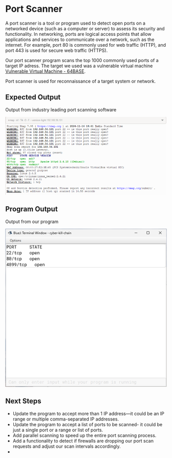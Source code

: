 # Port Scanner
A port scanner is a tool or program used to detect open ports on a networked device (such as a computer or server) to assess its security and functionality. In networking, ports are logical access points that allow applications and services to communicate over a network, such as the internet. For example, port 80 is commonly used for web traffic (HTTP), and port 443 is used for secure web traffic (HTTPS).

Our port scanner program scans the top 1000 commonly used ports of a target IP adress. The target we used was a vulnerable virtual machine [Vulnerable Virtual Machine - 64BASE](https://www.vulnhub.com/entry/64base-101,173/). 

Port scanner is used for reconnaissance of a target system or network.

## Expected Output
Output from industry leading port scanning software

![expected output](expected_output.png)


## Program Output
Output from our program

![code output](code_output.png)


## Next Steps
* Update  the program to accept more than 1 IP address—it could be an IP range or multiple comma-separated IP addresses.
* Update the program to accept a list of ports to be scanned- it could be just a single port or a range or list of ports.
* Add parallel scanning to speed up the entire port scanning process.
* Add a functionality to detect if firewalls are dropping our port scan requests and adjust our scan intervals accordingly. 
* 
